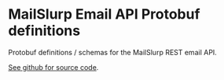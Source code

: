 # MailSlurp Email API Protobuf definitions
Protobuf definitions / schemas for the MailSlurp REST email API.

[See github for source code](https://www.github.com/mailslurp/mailslurp-client-profobuf).
